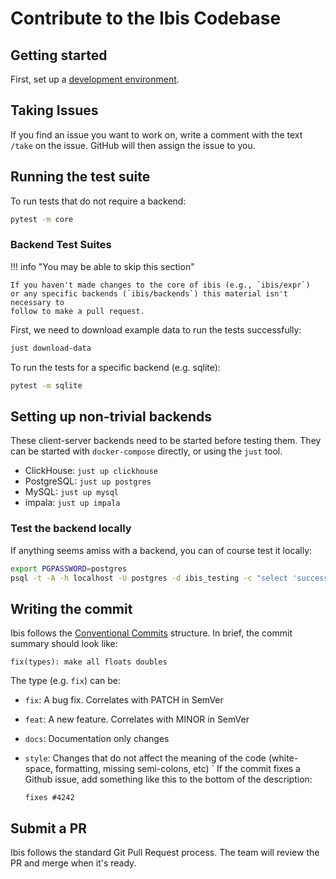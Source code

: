 # Contribute to the Ibis Codebase

## Getting started

First, set up a [development environment](01_environment.md).

## Taking Issues

If you find an issue you want to work on, write a comment with the text
`/take` on the issue. GitHub will then assign the issue to you.

## Running the test suite

To run tests that do not require a backend:

```sh
pytest -m core
```

### Backend Test Suites

!!! info "You may be able to skip this section"

    If you haven't made changes to the core of ibis (e.g., `ibis/expr`)
    or any specific backends (`ibis/backends`) this material isn't necessary to
    follow to make a pull request.

First, we need to download example data to run the tests successfully:

```sh
just download-data
```

To run the tests for a specific backend (e.g. sqlite):

```sh
pytest -m sqlite
```

## Setting up non-trivial backends

These client-server backends need to be started before testing them.
They can be started with `docker-compose` directly, or using the `just` tool.

- ClickHouse: `just up clickhouse`
- PostgreSQL: `just up postgres`
- MySQL: `just up mysql`
- impala: `just up impala`

### Test the backend locally

If anything seems amiss with a backend, you can of course test it locally:

```sh
export PGPASSWORD=postgres
psql -t -A -h localhost -U postgres -d ibis_testing -c "select 'success'"
```

## Writing the commit

Ibis follows the [Conventional Commits](https://www.conventionalcommits.org/) structure.
In brief, the commit summary should look like:

    fix(types): make all floats doubles

The type (e.g. `fix`) can be:

- `fix`: A bug fix. Correlates with PATCH in SemVer
- `feat`: A new feature. Correlates with MINOR in SemVer
- `docs`: Documentation only changes
- `style`: Changes that do not affect the meaning of the code (white-space, formatting, missing semi-colons, etc)
  `
  If the commit fixes a Github issue, add something like this to the bottom of the description:

      fixes #4242

## Submit a PR

Ibis follows the standard Git Pull Request process. The team will review the PR and merge when it's ready.
